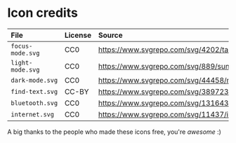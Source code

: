 # Icon credits

|File|License|Source|
|:-|:-|:-|
|`focus-mode.svg`|CC0|<https://www.svgrepo.com/svg/4202/target>|
|`light-mode.svg`|CC0|<https://www.svgrepo.com/svg/889/sun>|
|`dark-mode.svg`|CC0|<https://www.svgrepo.com/svg/44458/moon>|
|`find-text.svg`|CC-BY|<https://www.svgrepo.com/svg/389723/text-box>|
|`bluetooth.svg`|CC0|<https://www.svgrepo.com/svg/131643/bluetooth>|
|`internet.svg`|CC0|<https://www.svgrepo.com/svg/11437/internet>|

A big thanks to the people who made these icons free, you're *awesome* :)
